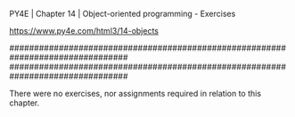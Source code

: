 PY4E | Chapter 14 | Object-oriented programming - Exercises

https://www.py4e.com/html3/14-objects

################################################################################
################################################################################

There were no exercises, nor assignments required in relation to this chapter.
